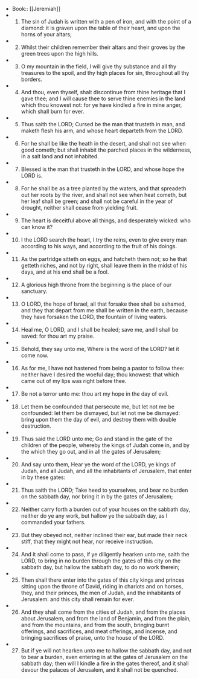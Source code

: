 - Book:: [[Jeremiah]]
- 1. The sin of Judah is written with a pen of iron, and with the point of a diamond: it is graven upon the table of their heart, and upon the horns of your altars;
- 2. Whilst their children remember their altars and their groves by the green trees upon the high hills.
- 3. O my mountain in the field, I will give thy substance and all thy treasures to the spoil, and thy high places for sin, throughout all thy borders.
- 4. And thou, even thyself, shalt discontinue from thine heritage that I gave thee; and I will cause thee to serve thine enemies in the land which thou knowest not: for ye have kindled a fire in mine anger, which shall burn for ever.
- 5. Thus saith the LORD; Cursed be the man that trusteth in man, and maketh flesh his arm, and whose heart departeth from the LORD.
- 6. For he shall be like the heath in the desert, and shall not see when good cometh; but shall inhabit the parched places in the wilderness, in a salt land and not inhabited.
- 7. Blessed is the man that trusteth in the LORD, and whose hope the LORD is.
- 8. For he shall be as a tree planted by the waters, and that spreadeth out her roots by the river, and shall not see when heat cometh, but her leaf shall be green; and shall not be careful in the year of drought, neither shall cease from yielding fruit.
- 9. The heart is deceitful above all things, and desperately wicked: who can know it?
- 10. I the LORD search the heart, I try the reins, even to give every man according to his ways, and according to the fruit of his doings.
- 11. As the partridge sitteth on eggs, and hatcheth them not; so he that getteth riches, and not by right, shall leave them in the midst of his days, and at his end shall be a fool.
- 12. A glorious high throne from the beginning is the place of our sanctuary.
- 13. O LORD, the hope of Israel, all that forsake thee shall be ashamed, and they that depart from me shall be written in the earth, because they have forsaken the LORD, the fountain of living waters.
- 14. Heal me, O LORD, and I shall be healed; save me, and I shall be saved: for thou art my praise.
- 15. Behold, they say unto me, Where is the word of the LORD? let it come now.
- 16. As for me, I have not hastened from being a pastor to follow thee: neither have I desired the woeful day; thou knowest: that which came out of my lips was right before thee.
- 17. Be not a terror unto me: thou art my hope in the day of evil.
- 18. Let them be confounded that persecute me, but let not me be confounded: let them be dismayed, but let not me be dismayed: bring upon them the day of evil, and destroy them with double destruction.
- 19. Thus said the LORD unto me; Go and stand in the gate of the children of the people, whereby the kings of Judah come in, and by the which they go out, and in all the gates of Jerusalem;
- 20. And say unto them, Hear ye the word of the LORD, ye kings of Judah, and all Judah, and all the inhabitants of Jerusalem, that enter in by these gates:
- 21. Thus saith the LORD; Take heed to yourselves, and bear no burden on the sabbath day, nor bring it in by the gates of Jerusalem;
- 22. Neither carry forth a burden out of your houses on the sabbath day, neither do ye any work, but hallow ye the sabbath day, as I commanded your fathers.
- 23. But they obeyed not, neither inclined their ear, but made their neck stiff, that they might not hear, nor receive instruction.
- 24. And it shall come to pass, if ye diligently hearken unto me, saith the LORD, to bring in no burden through the gates of this city on the sabbath day, but hallow the sabbath day, to do no work therein;
- 25. Then shall there enter into the gates of this city kings and princes sitting upon the throne of David, riding in chariots and on horses, they, and their princes, the men of Judah, and the inhabitants of Jerusalem: and this city shall remain for ever.
- 26. And they shall come from the cities of Judah, and from the places about Jerusalem, and from the land of Benjamin, and from the plain, and from the mountains, and from the south, bringing burnt offerings, and sacrifices, and meat offerings, and incense, and bringing sacrifices of praise, unto the house of the LORD.
- 27. But if ye will not hearken unto me to hallow the sabbath day, and not to bear a burden, even entering in at the gates of Jerusalem on the sabbath day; then will I kindle a fire in the gates thereof, and it shall devour the palaces of Jerusalem, and it shall not be quenched.

